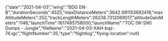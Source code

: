 {"date":"2021-04-03","wing":"BDG EN-B","durationSeconds":4525,"maxDistanceMeters":3642.991153692419,"maxAltitudeMeters":252,"trackLengthMeters":26238.7312069017,"altitudeGainMeters":1146,"launchTime":1617485758000,"launchName":"TOC (W-SW) Dumps - Jungle","fileName":"2021-04-03-XAH-bqz-74.igc","flightNumber":35,"type":"flightlog","flying-location":null}
